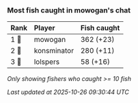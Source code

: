 ### Most fish caught in mowogan's chat

| Rank  | Player      | Fish caught |
|:------|:------------|:------------|
| 1 🥇  | mowogan     | 362 (+23)   |
| 2 🥈  | konsminator | 280 (+11)   |
| 3 🥉  | lolspers    | 58 (+16)    |

_Only showing fishers who caught >= 10 fish_

_Last updated at 2025-10-26 09:30:44 UTC_